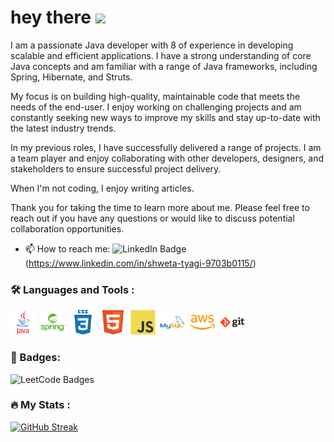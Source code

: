 <h1>
  hey there
  <img src="https://media.giphy.com/media/hvRJCLFzcasrR4ia7z/giphy.gif" width="30px"/>
</h1>

I am a passionate Java developer with 8 of experience in developing scalable and efficient applications. I have a strong understanding of core Java concepts and am familiar with a range of Java frameworks, including Spring, Hibernate, and Struts.

My focus is on building high-quality, maintainable code that meets the needs of the end-user. I enjoy working on challenging projects and am constantly seeking new ways to improve my skills and stay up-to-date with the latest industry trends.

In my previous roles, I have successfully delivered a range of projects. I am a team player and enjoy collaborating with other developers, designers, and stakeholders to ensure successful project delivery.

When I'm not coding, I enjoy writing articles.

Thank you for taking the time to learn more about me. Please feel free to reach out if you have any questions or would like to discuss potential collaboration opportunities.

- :mailbox: How to reach me:     <img src="https://img.shields.io/badge/LinkedIn-blue?style=for-the-badge&logo=linkedin&logoColor=white" alt="LinkedIn Badge"/> (https://www.linkedin.com/in/shweta-tyagi-9703b0115/)

### :hammer_and_wrench: Languages and Tools :

<div>
  <img src="https://github.com/devicons/devicon/blob/master/icons/java/java-original-wordmark.svg" title="Java" alt="Java" width="40" height="40"/>&nbsp;
  <img src="https://github.com/devicons/devicon/blob/master/icons/spring/spring-original-wordmark.svg" title="Spring" alt="Spring" width="40" height="40"/>&nbsp;
  <img src="https://github.com/devicons/devicon/blob/master/icons/css3/css3-plain-wordmark.svg"  title="CSS3" alt="CSS" width="40" height="40"/>&nbsp;
  <img src="https://github.com/devicons/devicon/blob/master/icons/html5/html5-original.svg" title="HTML5" alt="HTML" width="40" height="40"/>&nbsp;
  <img src="https://github.com/devicons/devicon/blob/master/icons/javascript/javascript-original.svg" title="JavaScript" alt="JavaScript" width="40" height="40"/>&nbsp;
  <img src="https://github.com/devicons/devicon/blob/master/icons/mysql/mysql-original-wordmark.svg" title="MySQL"  alt="MySQL" width="40" height="40"/>&nbsp;
  <img src="https://github.com/devicons/devicon/blob/master/icons/amazonwebservices/amazonwebservices-plain-wordmark.svg" title="AWS" alt="AWS" width="40" height="40"/>&nbsp;
  <img src="https://github.com/devicons/devicon/blob/master/icons/git/git-original-wordmark.svg" title="Git" **alt="Git" width="40" height="40"/>
</div>

### 🥉 Badges:

<img src="https://leetcode-badge-showcase.vercel.app/api?username=Shweta2225" alt="LeetCode Badges"/>

### :fire: My Stats :

[![GitHub Streak](http://github-readme-streak-stats.herokuapp.com?user=shwetatyagi225)](https://git.io/streak-stats)


